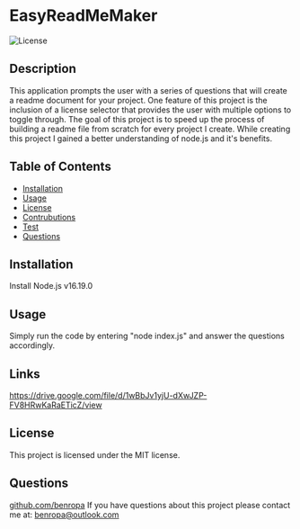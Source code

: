 # EasyReadMeMaker
 
![License](https://img.shields.io/badge/license-MIT-green)
  
## Description
This application prompts the user with a series of questions that will create a readme document for your project. One feature of this project is the inclusion of a license selector that provides the user with multiple options to toggle through. The goal of this project is to speed up the process of building a readme file from scratch for every project I create. While creating this project I gained a better understanding of node.js and it's benefits.  

## Table of Contents
  - [Installation](#Installation)
  - [Usage](#Usage)
  - [License](#License)
  - [Contrubutions](#Contributions)
  - [Test](#Test)
  - [Questions](#Questions)
## Installation
Install Node.js v16.19.0
## Usage
Simply run the code by entering "node index.js" and answer the questions accordingly.

## Links
https://drive.google.com/file/d/1wBbJv1yjU-dXwJZP-FV8HRwKaRaETicZ/view

## License
This project is licensed under the MIT license.

## Questions
[github.com/benropa](https://github.com/benropa)
If you have questions about this project please contact me at: benropa@outlook.com
